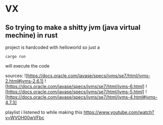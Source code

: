 # VX

## So trying to make a shitty jvm (java virtual mechine) in rust

project is hardcoded with helloworld so just a 
```
cargo run
```
will execute the code



sources:
![https://docs.oracle.com/javase/specs/jvms/se7/html/jvms-2.html#jvms-2.6.1]
![https://docs.oracle.com/javase/specs/jvms/se7/html/jvms-6.html]
![https://docs.oracle.com/javase/specs/jvms/se7/html/jvms-5.html]
![https://docs.oracle.com/javase/specs/jvms/se7/html/jvms-4.html#jvms-4.7.3]


playlist i listened to while making this
https://www.youtube.com/watch?v=WVOH00wVFbc